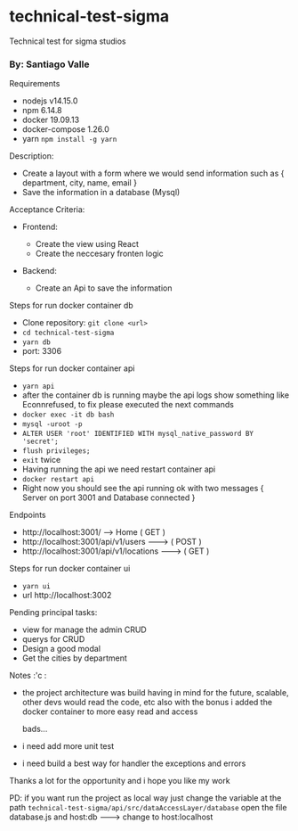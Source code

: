 # technical-test-sigma
Technical test for sigma studios

### By: Santiago Valle

Requirements
  - nodejs v14.15.0
  - npm 6.14.8
  - docker 19.09.13
  - docker-compose 1.26.0
  - yarn `npm install -g yarn`
  
Description:  
  -   Create a layout with a form where we would send information such as { department, city, name, email } 
  -   Save the information in a database (Mysql)
  
Acceptance Criteria:  
  - Frontend:  
      - Create the view using React
      - Create the neccesary fronten logic
      
  - Backend:
      - Create an Api to save the information
  
Steps for run docker container db
  -  Clone repository: `git clone <url>`
  - `cd technical-test-sigma`
  - `yarn db`
  - port: 3306
  
Steps for run docker container api
  - `yarn api`
  - after the container db is running maybe the api logs show something like Econnrefused, to fix please 
    executed the next commands
  - `docker exec -it db bash`
  - `mysql -uroot -p`
  - `ALTER USER 'root' IDENTIFIED WITH mysql_native_password BY 'secret';`
  - `flush privileges;`
  - `exit` twice
  - Having running the api we need restart container api
  - `docker restart api`
  - Right now you should see the api running ok with two messages { Server on port 3001 and Database connected }
  
Endpoints
  - http://localhost:3001/ --> Home ( GET )
  - http://localhost:3001/api/v1/users ---> ( POST )
  - http://localhost:3001/api/v1/locations ---> ( GET )


Steps for run docker container ui
  - `yarn ui`  
  - url http://localhost:3002

Pending principal tasks:
  - view for manage the admin CRUD
  - querys for CRUD
  - Design a good modal
  - Get the cities by department
  
Notes :'c :
  - the project architecture was build having in mind for the future, scalable, other devs would read the code, etc
    also with the bonus i added the docker container to more easy read and access
    
    bads...
  - i need add more unit test
  - i need build a best way for handler the exceptions and errors
  
  Thanks a lot for the opportunity and i hope you like my work
  
  PD: if you want run the project as local way just change the variable at the path `technical-test-sigma/api/src/dataAccessLayer/database` open the file database.js and host:db ---> change to host:localhost
